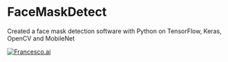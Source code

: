 # FaceMaskDetect
Created a face mask detection software with Python on TensorFlow, Keras, OpenCV and MobileNet


[![Francesco.ai](http://img.https://bit.ly/3nuMyU3.jpg)](https://bit.ly/3nuMyU3 "Minesweeper Demo")
